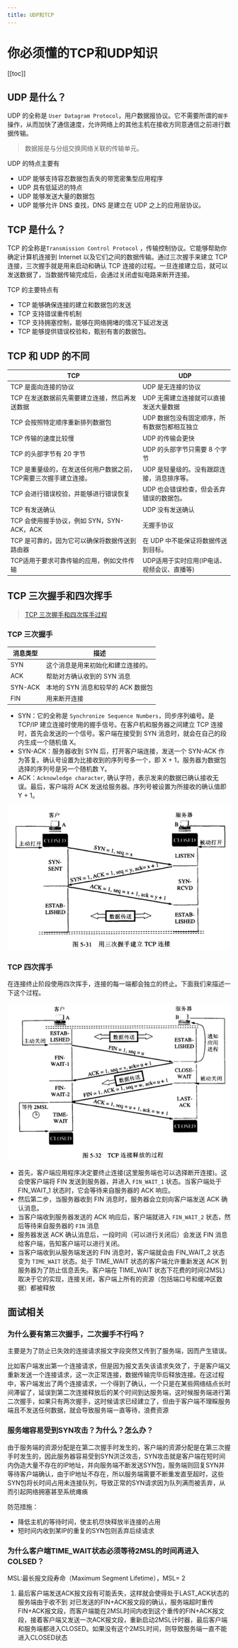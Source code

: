 ```yaml
---
title: UDP和TCP
---
```


# 你必须懂的TCP和UDP知识
[[toc]]
## UDP 是什么？

UDP 的全称是 `User Datagram Protocol`，用户数据报协议。它不需要所谓的`握手`操作，从而加快了通信速度，允许网络上的其他主机在接收方同意通信之前进行数据传输。

> 数据报是与分组交换网络关联的传输单元。

UDP 的特点主要有

- UDP 能够支持容忍数据包丢失的带宽密集型应用程序
- UDP 具有低延迟的特点
- UDP 能够发送大量的数据包
- UDP 能够允许 DNS 查找，DNS 是建立在 UDP 之上的应用层协议。

## TCP 是什么？

TCP 的全称是`Transmission Control Protocol` ，传输控制协议。它能够帮助你确定计算机连接到 Internet 以及它们之间的数据传输。通过三次握手来建立 TCP 连接，三次握手就是用来启动和确认 TCP 连接的过程。一旦连接建立后，就可以发送数据了，当数据传输完成后，会通过关闭虚拟电路来断开连接。

TCP 的主要特点有

- TCP 能够确保连接的建立和数据包的发送
- TCP 支持错误重传机制
- TCP 支持拥塞控制，能够在网络拥堵的情况下延迟发送
- TCP 能够提供错误校验和，甄别有害的数据包。

## TCP 和 UDP 的不同

| TCP                                                          | UDP                                          |
| ------------------------------------------------------------ | -------------------------------------------- |
| TCP 是面向连接的协议                                         | UDP 是无连接的协议                           |
| TCP 在发送数据前先需要建立连接，然后再发送数据               | UDP 无需建立连接就可以直接发送大量数据       |
| TCP 会按照特定顺序重新排列数据包                             | UDP 数据包没有固定顺序，所有数据包都相互独立 |
| TCP 传输的速度比较慢                                         | UDP 的传输会更快                             |
| TCP 的头部字节有 20 字节                                     | UDP 的头部字节只需要 8 个字节                |
| TCP 是重量级的，在发送任何用户数据之前，TCP需要三次握手建立连接。 | UDP 是轻量级的。没有跟踪连接，消息排序等。   |
| TCP 会进行错误校验，并能够进行错误恢复                       | UDP 也会错误检查，但会丢弃错误的数据包。     |
| TCP 有发送确认                                               | UDP 没有发送确认                             |
| TCP 会使用握手协议，例如 SYN，SYN-ACK，ACK                   | 无握手协议                                   |
| TCP 是可靠的，因为它可以确保将数据传送到路由器               | 在 UDP 中不能保证将数据传送到目标。          |
| TCP适用于要求可靠传输的应用，例如文件传输                    | UDP适用于实时应用(IP电话、视频会议、直播等)  |



## TCP 三次握手和四次挥手

> [TCP 三次握手和四次挥手过程](https://www.cnblogs.com/Andya/p/7272462.html)

### TCP 三次握手

| 消息类型 | 描述                               |
| -------- | ---------------------------------- |
| SYN      | 这个消息是用来初始化和建立连接的。 |
| ACK      | 帮助对方确认收到的 SYN 消息        |
| SYN-ACK  | 本地的 SYN 消息和较早的 ACK 数据包 |
| FIN      | 用来断开连接                       |

- SYN：它的全称是 `Synchronize Sequence Numbers`，同步序列编号。是 TCP/IP 建立连接时使用的握手信号。在客户机和服务器之间建立 TCP 连接时，首先会发送的一个信号。客户端在接受到 SYN 消息时，就会在自己的段内生成一个随机值 X。
- SYN-ACK：服务器收到 SYN 后，打开客户端连接，发送一个 SYN-ACK 作为答复。确认号设置为比接收到的序列号多一个，即 X + 1，服务器为数据包选择的序列号是另一个随机数 Y。
- ACK：`Acknowledge character`, 确认字符，表示发来的数据已确认接收无误。最后，客户端将 ACK 发送给服务器。序列号被设置为所接收的确认值即 Y + 1。

![img](../../.vuepress/public/images/985821-20170802101806802-1497343688.png)



### TCP 四次挥手

在连接终止阶段使用四次挥手，连接的每一端都会独立的终止。下面我们来描述一下这个过程。



![img](../../.vuepress/public/images/985821-20170802101823505-1177747613.png)



- 首先，客户端应用程序决定要终止连接(这里服务端也可以选择断开连接)。这会使客户端将 FIN 发送到服务器，并进入 `FIN_WAIT_1` 状态。当客户端处于 FIN_WAIT_1 状态时，它会等待来自服务器的 ACK 响应。
- 然后第二步，当服务器收到 FIN 消息时，服务器会立刻向客户端发送 ACK 确认消息。
- 当客户端收到服务器发送的 ACK 响应后，客户端就进入 `FIN_WAIT_2` 状态，然后等待来自服务器的 `FIN` 消息
- 服务器发送 ACK 确认消息后，一段时间（可以进行关闭后）会发送 FIN 消息给客户端，告知客户端可以进行关闭。
- 当客户端收到从服务端发送的 FIN 消息时，客户端就会由 FIN_WAIT_2 状态变为 `TIME_WAIT` 状态。处于 TIME_WAIT 状态的客户端允许重新发送 ACK 到服务器为了防止信息丢失。客户端在 TIME_WAIT 状态下花费的时间(2MSL)取决于它的实现，连接关闭，客户端上所有的资源（包括端口号和缓冲区数据）都被释放

## 面试相关

### 为什么要有第三次握手，二次握手不行吗？

主要是为了防止已失效的连接请求报文字段突然又传到了服务端，因而产生错误。

比如客户端发出第一个连接请求，但是因为报文丢失该请求失效了，于是客户端又重新发送一个连接请求，这一次正常连接，数据传输完毕后释放连接。在这过程中，客户端发出了两个连接请求，一个得到了确认，一个只是在某些网络结点长时间滞留了，延误到第二次连接释放后的某个时间到达服务端，这时候服务端进行第二次握手，如果只有两次握手，这时候请求已经建立了，但由于客户端不理睬服务端且不发送任何数据，就会导致服务端一直等待，浪费资源

### 服务端容易受到SYN攻击？为什么？怎么办？

由于服务端的资源分配是在第二次握手时发生的，客户端的资源分配是在第三次握手时发生的，因此服务器容易受到SYN洪泛攻击，SYN攻击就是客户端在短时间内伪造大量不存在的IP地址，并向服务端不断发送SYN包，服务端则回复SYN并等待客户端确认，由于IP地址不存在，所以服务端需要不断重发直至超时，这些SYN包将长时间占用未连接队列，导致正常的SYN请求因为队列满而被丢弃，从而引起网络拥塞甚至系统瘫痪

防范措施：

- 降低主机的等待时间，使主机尽快释放半连接的占用
- 短时间内收到某IP的重复的SYN包则丢弃后续请求

### 为什么客户端TIME_WAIT状态必须等待2MSL的时间再进入COLSED？

MSL:最长报文段寿命（Maximum Segment Lifetime），MSL= 2

1. 最后客户端发送ACK报文段有可能丢失，这样就会使得处于LAST_ACK状态的服务端由于收不到  对已发送的FIN+ACK报文段的确认，服务端超时重传FIN+ACK报文段，而客户端能在2MSL时间内收到这个重传的FIN+ACK报文段，接着客户端又发送一次ACK报文段，重新启动2MSL计时器，最后客户端和服务端都进入CLOSED。如果没有这个2MSL时间，则导致服务端一直不能进入CLOSED状态

